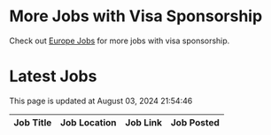 # More Jobs with Visa Sponsorship

Check out [Europe Jobs](https://github.com/sureshparimi/europejobs#latest-jobs) for more jobs with visa sponsorship.

# Latest Jobs

This page is updated at August 03, 2024 21:54:46

| Job Title | Job Location | Job Link | Job Posted |
| --- | --- | --- | --- |
